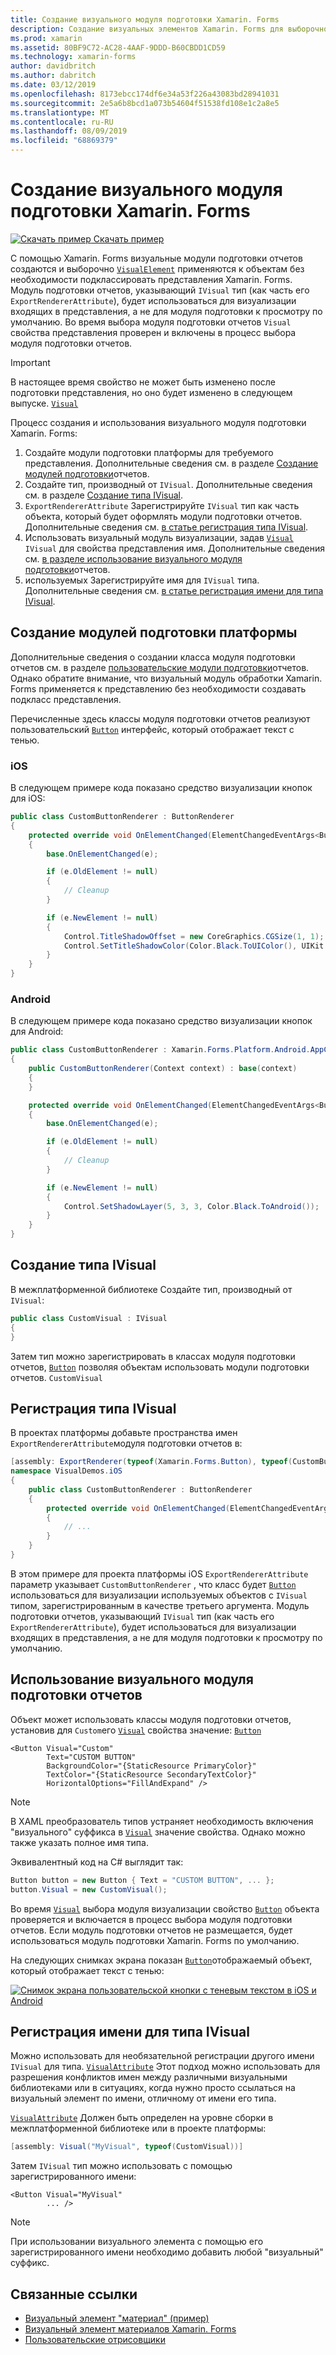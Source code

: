 ```yaml
---
title: Создание визуального модуля подготовки Xamarin. Forms
description: Создание визуальных элементов Xamarin. Forms для выборочного применения к объектам Висуалелемент без необходимости подклассировать представления Xamarin. Forms.
ms.prod: xamarin
ms.assetid: 80BF9C72-AC28-4AAF-9DDD-B60CBDD1CD59
ms.technology: xamarin-forms
author: davidbritch
ms.author: dabritch
ms.date: 03/12/2019
ms.openlocfilehash: 8173ebcc174df6e34a53f226a43083bd28941031
ms.sourcegitcommit: 2e5a6b8bcd1a073b54604f51538fd108e1c2a8e5
ms.translationtype: MT
ms.contentlocale: ru-RU
ms.lasthandoff: 08/09/2019
ms.locfileid: "68869379"
---
```

# <a name="create-a-xamarinforms-visual-renderer"></a>Создание визуального модуля подготовки Xamarin. Forms

[![Скачать пример](~/media/shared/download.png) Скачать пример](https://docs.microsoft.com/samples/xamarin/xamarin-forms-samples/userinterface-visualdemos)

С помощью Xamarin. Forms визуальные модули подготовки отчетов создаются и выборочно [`VisualElement`](xref:Xamarin.Forms.VisualElement) применяются к объектам без необходимости подклассировать представления Xamarin. Forms. Модуль подготовки отчетов, указывающий `IVisual` тип (как часть его `ExportRendererAttribute`), будет использоваться для визуализации входящих в представления, а не для модуля подготовки к просмотру по умолчанию. Во время выбора модуля подготовки отчетов `Visual` свойства представления проверен и включены в процесс выбора модуля подготовки отчетов.

> [!IMPORTANT]
> В настоящее время свойство не может быть изменено после подготовки представления, но оно будет изменено в следующем выпуске. [`Visual`](xref:Xamarin.Forms.VisualElement.Visual)

Процесс создания и использования визуального модуля подготовки Xamarin. Forms:

1. Создайте модули подготовки платформы для требуемого представления. Дополнительные сведения см. в разделе [Создание модулей подготовки](#create-platform-renderers)отчетов.
1. Создайте тип, производный от `IVisual`. Дополнительные сведения см. в разделе [Создание типа IVisual](#create-an-ivisual-type).
1. `ExportRendererAttribute` Зарегистрируйте `IVisual` тип как часть объекта, который будет оформлять модули подготовки отчетов. Дополнительные сведения см. [в статье регистрация типа IVisual](#register-the-ivisual-type).
1. Использовать визуальный модуль визуализации, задав [`Visual`](xref:Xamarin.Forms.VisualElement.Visual) `IVisual` для свойства представления имя. Дополнительные сведения см. [в разделе использование визуального модуля подготовки](#consume-the-visual-renderer)отчетов.
1. используемых Зарегистрируйте имя для `IVisual` типа. Дополнительные сведения см. [в статье регистрация имени для типа IVisual](#register-a-name-for-the-ivisual-type).

## <a name="create-platform-renderers"></a>Создание модулей подготовки платформы

Дополнительные сведения о создании класса модуля подготовки отчетов см. в разделе [пользовательские модули подготовки](~/xamarin-forms/app-fundamentals/custom-renderer/index.md)отчетов. Однако обратите внимание, что визуальный модуль обработки Xamarin. Forms применяется к представлению без необходимости создавать подкласс представления.

Перечисленные здесь классы модуля подготовки отчетов реализуют пользовательский [`Button`](xref:Xamarin.Forms.Button) интерфейс, который отображает текст с тенью.

### <a name="ios"></a>iOS

В следующем примере кода показано средство визуализации кнопок для iOS:

```csharp
public class CustomButtonRenderer : ButtonRenderer
{
    protected override void OnElementChanged(ElementChangedEventArgs<Button> e)
    {
        base.OnElementChanged(e);

        if (e.OldElement != null)
        {
            // Cleanup
        }

        if (e.NewElement != null)
        {
            Control.TitleShadowOffset = new CoreGraphics.CGSize(1, 1);
            Control.SetTitleShadowColor(Color.Black.ToUIColor(), UIKit.UIControlState.Normal);
        }
    }
}
```

### <a name="android"></a>Android

В следующем примере кода показано средство визуализации кнопок для Android:

```csharp
public class CustomButtonRenderer : Xamarin.Forms.Platform.Android.AppCompat.ButtonRenderer
{
    public CustomButtonRenderer(Context context) : base(context)
    {
    }

    protected override void OnElementChanged(ElementChangedEventArgs<Button> e)
    {
        base.OnElementChanged(e);

        if (e.OldElement != null)
        {
            // Cleanup
        }

        if (e.NewElement != null)
        {
            Control.SetShadowLayer(5, 3, 3, Color.Black.ToAndroid());
        }
    }
}
```

## <a name="create-an-ivisual-type"></a>Создание типа IVisual

В межплатформенной библиотеке Создайте тип, производный от `IVisual`:

```csharp
public class CustomVisual : IVisual
{
}
```

Затем тип можно зарегистрировать в классах модуля подготовки отчетов, [`Button`](xref:Xamarin.Forms.Button) позволяя объектам использовать модули подготовки отчетов. `CustomVisual`

## <a name="register-the-ivisual-type"></a>Регистрация типа IVisual

В проектах платформы добавьте пространства имен `ExportRendererAttribute`модуля подготовки отчетов в:

```csharp
[assembly: ExportRenderer(typeof(Xamarin.Forms.Button), typeof(CustomButtonRenderer), new[] { typeof(CustomVisual) })]
namespace VisualDemos.iOS
{
    public class CustomButtonRenderer : ButtonRenderer
    {
        protected override void OnElementChanged(ElementChangedEventArgs<Button> e)
        {
            // ...
        }
    }
}
```

В этом примере для проекта платформы iOS `ExportRendererAttribute` параметр указывает `CustomButtonRenderer` , что класс будет [`Button`](xref:Xamarin.Forms.Button) использоваться для визуализации используемых объектов с `IVisual` типом, зарегистрированным в качестве третьего аргумента. Модуль подготовки отчетов, указывающий `IVisual` тип (как часть его `ExportRendererAttribute`), будет использоваться для визуализации входящих в представления, а не для модуля подготовки к просмотру по умолчанию.

## <a name="consume-the-visual-renderer"></a>Использование визуального модуля подготовки отчетов

Объект может использовать классы модуля подготовки отчетов, установив для `Custom`его [`Visual`](xref:Xamarin.Forms.VisualElement.Visual) свойства значение: [`Button`](xref:Xamarin.Forms.Button)

```xaml
<Button Visual="Custom"
        Text="CUSTOM BUTTON"
        BackgroundColor="{StaticResource PrimaryColor}"
        TextColor="{StaticResource SecondaryTextColor}"
        HorizontalOptions="FillAndExpand" />
```

> [!NOTE]
> В XAML преобразователь типов устраняет необходимость включения "визуального" суффикса в [`Visual`](xref:Xamarin.Forms.VisualElement.Visual) значение свойства. Однако можно также указать полное имя типа.

Эквивалентный код на C# выглядит так:

```csharp
Button button = new Button { Text = "CUSTOM BUTTON", ... };
button.Visual = new CustomVisual();
```

Во время [`Visual`](xref:Xamarin.Forms.VisualElement.Visual) выбора модуля визуализации свойство [`Button`](xref:Xamarin.Forms.Button) объекта проверяется и включается в процесс выбора модуля подготовки отчетов. Если модуль подготовки отчетов не размещается, будет использоваться модуль подготовки Xamarin. Forms по умолчанию.

На следующих снимках экрана показан [`Button`](xref:Xamarin.Forms.Button)отображаемый объект, который отображает текст с тенью:

[![Снимок экрана пользовательской кнопки с теневым текстом в iOS и Android](material-visual-images/custom-button.png "Кнопка с тенью текста")](material-visual-images/custom-button-large.png#lightbox)

## <a name="register-a-name-for-the-ivisual-type"></a>Регистрация имени для типа IVisual

Можно использовать для необязательной регистрации другого имени `IVisual` для типа. [`VisualAttribute`](xref:Xamarin.Forms.VisualAttribute) Этот подход можно использовать для разрешения конфликтов имен между различными визуальными библиотеками или в ситуациях, когда нужно просто ссылаться на визуальный элемент по имени, отличному от имени его типа.

[`VisualAttribute`](xref:Xamarin.Forms.VisualAttribute) Должен быть определен на уровне сборки в межплатформенной библиотеке или в проекте платформы:

```csharp
[assembly: Visual("MyVisual", typeof(CustomVisual))]
```

Затем `IVisual` тип можно использовать с помощью зарегистрированного имени:

```xaml
<Button Visual="MyVisual"
        ... />
```

> [!NOTE]
> При использовании визуального элемента с помощью его зарегистрированного имени необходимо добавить любой "визуальный" суффикс.

## <a name="related-links"></a>Связанные ссылки

- [Визуальный элемент "материал" (пример)](https://docs.microsoft.com/samples/xamarin/xamarin-forms-samples/userinterface-visualdemos)
- [Визуальный элемент материалов Xamarin. Forms](material-visual.md)
- [Пользовательские отрисовщики](~/xamarin-forms/app-fundamentals/custom-renderer/index.md)
